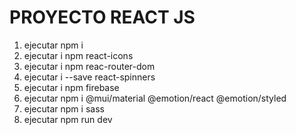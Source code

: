 # PROYECTO REACT JS

1. ejecutar npm i
2. ejecutar i npm react-icons
3. ejecutar i npm reac-router-dom
4. ejecutar i --save react-spinners
5. ejecutar i npm firebase
6. ejecutar npm i @mui/material @emotion/react @emotion/styled
7. ejecutar npm i sass
8. ejecutar npm run dev

